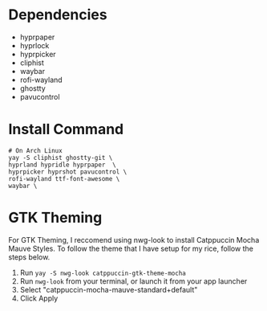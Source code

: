 # Dependencies

- hyprpaper
- hyprlock
- hyprpicker
- cliphist
- waybar
- rofi-wayland
- ghostty
- pavucontrol

# Install Command
```
# On Arch Linux
yay -S cliphist ghostty-git \
hyprland hypridle hyprpaper  \
hyprpicker hyprshot pavucontrol \
rofi-wayland ttf-font-awesome \
waybar \
```

# GTK Theming
For GTK Theming, I reccomend using nwg-look to install Catppuccin Mocha Mauve Styles. To follow the theme that I have setup for my rice, follow the steps below.

1. Run `yay -S nwg-look catppuccin-gtk-theme-mocha`
2. Run `nwg-look` from your terminal, or launch it from your app launcher
3. Select "catppuccin-mocha-mauve-standard+default"
4. Click Apply
